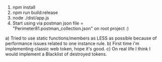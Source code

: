 1) npm install
2) npm run build:release
3) node ./dist/app.js
4) Start using via postman json file = "Perimeter81.postman_collection.json" on root project :)

a) Tried to use static functions/members as LESS as possible because of performance issues related to one instance rule.
b) First time i'm implementing classic web token, hope it's good.
c) On real life I think I would implement a Blacklist of destroyed tokens.
